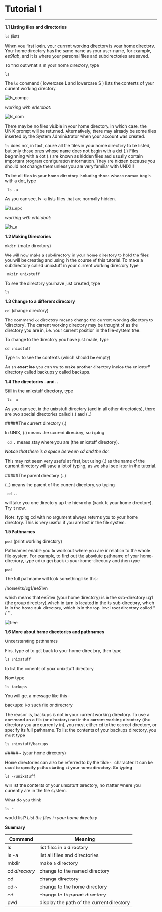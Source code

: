 # Tutorial 1
---

**1.1 Listing files and directories**

`ls` (list)

When you first login, your current working directory is your home directory. Your home directory has the same name as your user-name, for example, *ee91ab*, and it is where your personal files and subdirectories are saved.

To find out what is in your home directory, type

`ls`

The `ls` command ( lowercase L and lowercase S ) lists the contents of your current working directory.

![ls_compc](img1/unix-xterm1.gif)

*working with erlerobot:*

![ls_com](img1/ls_command.jpg)

There may be no files visible in your home directory, in which case, the UNIX prompt will be returned. Alternatively, there may already be some files inserted by the System Administrator when your account was created.

`ls` does not, in fact, cause all the files in your home directory to be listed, but only those ones whose name does not begin with a dot (.) Files beginning with a dot (.) are known as hidden files and usually contain important program configuration information. They are hidden because you should not change them unless you are very familiar with UNIX!!!

To list all files in your home directory including those whose names begin with a dot, type

` ls -a`

As you can see, ls -a lists files that are normally hidden.

![ls_apc](img1/unix-xterm2.gif)

*working with erlerobot:*

![ls_a](img1/ls-a.jpg)

**1.2 Making Directories**

`mkdir `(make directory) 

We will now make a subdirectory in your home directory to hold the files you will be creating and using in the course of this tutorial. To make a subdirectory called unixstuff in your current working directory type

` mkdir unixstuff`

To see the directory you have just created, type

`ls`


**1.3 Change to a different directory**

`cd `(change directory)

The command `cd` directory means change the current working directory to 'directory'. The current working directory may be thought of as the directory you are in, i.e. your current position in the file-system tree.

To change to the directory you have just made, type

``` 
cd unixstuff
```

Type `ls` to see the contents (which should be empty)

As an **exercise** you can try to make another directory inside the unixstuff directory called backups y called backups.

**1.4 The directories . and ..**

Still in the unixstuff directory, type

` ls -a`

As you can see, in the unixstuff directory (and in all other directories), there are two special directories called (.) and (..)

#####The current directory (.)

In UNIX, (.) means the current directory, so typing

` cd .`
means stay where you are (the unixstuff directory).

*Notice that there is a space between cd and the dot.*

This may not seem very useful at first, but using (.) as the name of the current directory will save a lot of typing, as we shall see later in the tutorial.

#####The parent directory (..)

(..) means the parent of the current directory, so typing

` cd ..`

will take you one directory up the hierarchy (back to your home directory). Try it now.

Note: typing cd with no argument always returns you to your home directory. This is very useful if you are lost in the file system.

**1.5 Pathnames**

`pwd `(print working directory)

Pathnames enable you to work out where you are in relation to the whole file-system. For example, to find out the absolute pathname of your home-directory, type cd to get back to your home-directory and then type

`pwd`

The full pathname will look something like this:

/home/its/ug1/ee51vn

which means that ee51vn (your home directory) is in the sub-directory ug1 (the group directory),which in turn is located in the its sub-directory, which is in the home sub-directory, which is in the top-level root directory called " / " .

![tree](img1/unix-tree.png)

**1.6 More about home directories and pathnames**

Understanding pathnames

First type `cd` to get back to your home-directory, then type

```
ls unixstuff
````

to list the conents of your unixstuff directory.

Now type

```
ls backups
```

You will get a message like this -

backups: No such file or directory

The reason is, backups is not in your current working directory. To use a command on a file (or directory) not in the current working directory (the directory you are currently in), you must either `cd` to the correct directory, or specify its full pathname. To list the contents of your backups directory, you must type

``` 
ls unixstuff/backups
```



#####~ (your home directory)

Home directories can also be referred to by the tilde `~ `character. It can be used to specify paths starting at your home directory. So typing

```
ls ~/unixstuff
```

will list the contents of your unixstuff directory, no matter where you currently are in the file system.

What do you think

`ls ~`

would list?  *List the files in your home directory*

**Summary**

| **Command** | **Meaning** |
|---------------|------------------|
| ls| list files in a directory|
| ls -a | list all files and directories|
| mkdir | make a directory|
| cd *directory* | change to the named directory|
| cd | change directory|
| cd ~ | change to the home directory|
| cd .. | change to th parent directory|
| pwd | display the path of the current directory|













